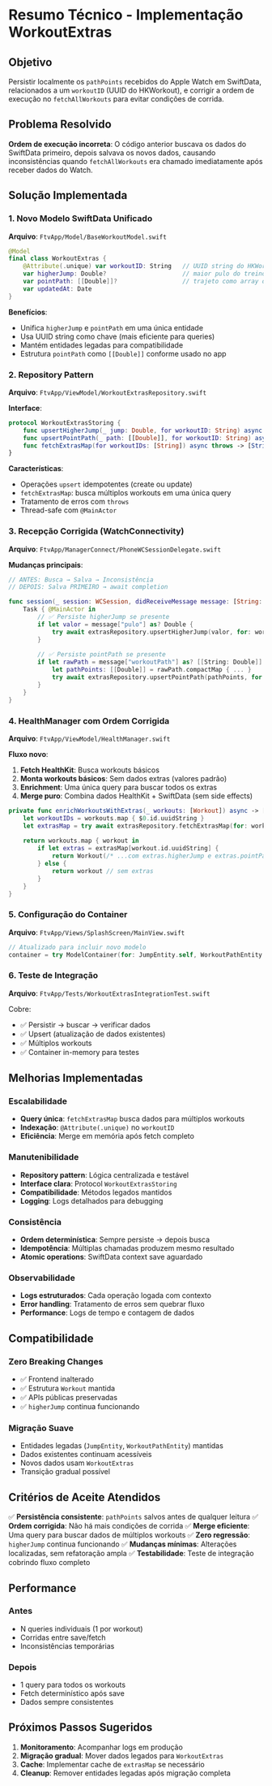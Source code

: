 # Resumo Técnico - Implementação WorkoutExtras

## Objetivo
Persistir localmente os `pathPoints` recebidos do Apple Watch em SwiftData, relacionados a um `workoutID` (UUID do HKWorkout), e corrigir a ordem de execução no `fetchAllWorkouts` para evitar condições de corrida.

## Problema Resolvido
**Ordem de execução incorreta**: O código anterior buscava os dados do SwiftData primeiro, depois salvava os novos dados, causando inconsistências quando `fetchAllWorkouts` era chamado imediatamente após receber dados do Watch.

## Solução Implementada

### 1. Novo Modelo SwiftData Unificado
**Arquivo**: `FtvApp/Model/BaseWorkoutModel.swift`

```swift
@Model
final class WorkoutExtras {
    @Attribute(.unique) var workoutID: String   // UUID string do HKWorkout
    var higherJump: Double?                     // maior pulo do treino
    var pointPath: [[Double]]?                  // trajeto como array de pares [x,y]
    var updatedAt: Date
}
```

**Benefícios**:
- Unifica `higherJump` e `pointPath` em uma única entidade
- Usa UUID string como chave (mais eficiente para queries)
- Mantém entidades legadas para compatibilidade
- Estrutura `pointPath` como `[[Double]]` conforme usado no app

### 2. Repository Pattern
**Arquivo**: `FtvApp/ViewModel/WorkoutExtrasRepository.swift`

**Interface**:
```swift
protocol WorkoutExtrasStoring {
    func upsertHigherJump(_ jump: Double, for workoutID: String) async throws
    func upsertPointPath(_ path: [[Double]], for workoutID: String) async throws
    func fetchExtrasMap(for workoutIDs: [String]) async throws -> [String: WorkoutExtras]
}
```

**Características**:
- Operações `upsert` idempotentes (create ou update)
- `fetchExtrasMap`: busca múltiplos workouts em uma única query
- Tratamento de erros com `throws`
- Thread-safe com `@MainActor`

### 3. Recepção Corrigida (WatchConnectivity)
**Arquivo**: `FtvApp/ManagerConnect/PhoneWCSessionDelegate.swift`

**Mudanças principais**:
```swift
// ANTES: Busca → Salva → Inconsistência
// DEPOIS: Salva PRIMEIRO → await completion

func session(_ session: WCSession, didReceiveMessage message: [String: Any]) {
    Task { @MainActor in
        // ✅ Persiste higherJump se presente
        if let valor = message["pulo"] as? Double {
            try await extrasRepository.upsertHigherJump(valor, for: workoutIdString)
        }
        
        // ✅ Persiste pointPath se presente
        if let rawPath = message["workoutPath"] as? [[String: Double]] {
            let pathPoints: [[Double]] = rawPath.compactMap { ... }
            try await extrasRepository.upsertPointPath(pathPoints, for: workoutIdString)
        }
    }
}
```

### 4. HealthManager com Ordem Corrigida
**Arquivo**: `FtvApp/ViewModel/HealthManager.swift`

**Fluxo novo**:
1. **Fetch HealthKit**: Busca workouts básicos
2. **Monta workouts básicos**: Sem dados extras (valores padrão)
3. **Enrichment**: Uma única query para buscar todos os extras
4. **Merge puro**: Combina dados HealthKit + SwiftData (sem side effects)

```swift
private func enrichWorkoutsWithExtras(_ workouts: [Workout]) async -> [Workout] {
    let workoutIDs = workouts.map { $0.id.uuidString }
    let extrasMap = try await extrasRepository.fetchExtrasMap(for: workoutIDs)
    
    return workouts.map { workout in
        if let extras = extrasMap[workout.id.uuidString] {
            return Workout(/* ...com extras.higherJump e extras.pointPath */)
        } else {
            return workout // sem extras
        }
    }
}
```

### 5. Configuração do Container
**Arquivo**: `FtvApp/Views/SplashScreen/MainView.swift`

```swift
// Atualizado para incluir novo modelo
container = try ModelContainer(for: JumpEntity.self, WorkoutPathEntity.self, WorkoutExtras.self)
```

### 6. Teste de Integração
**Arquivo**: `FtvApp/Tests/WorkoutExtrasIntegrationTest.swift`

Cobre:
- ✅ Persistir → buscar → verificar dados
- ✅ Upsert (atualização de dados existentes)
- ✅ Múltiplos workouts
- ✅ Container in-memory para testes

## Melhorias Implementadas

### Escalabilidade
- **Query única**: `fetchExtrasMap` busca dados para múltiplos workouts
- **Indexação**: `@Attribute(.unique)` no `workoutID`
- **Eficiência**: Merge em memória após fetch completo

### Manutenibilidade
- **Repository pattern**: Lógica centralizada e testável
- **Interface clara**: Protocol `WorkoutExtrasStoring`
- **Compatibilidade**: Métodos legados mantidos
- **Logging**: Logs detalhados para debugging

### Consistência
- **Ordem determinística**: Sempre persiste → depois busca
- **Idempotência**: Múltiplas chamadas produzem mesmo resultado
- **Atomic operations**: SwiftData context save aguardado

### Observabilidade
- **Logs estruturados**: Cada operação logada com contexto
- **Error handling**: Tratamento de erros sem quebrar fluxo
- **Performance**: Logs de tempo e contagem de dados

## Compatibilidade

### Zero Breaking Changes
- ✅ Frontend inalterado
- ✅ Estrutura `Workout` mantida
- ✅ APIs públicas preservadas
- ✅ `higherJump` continua funcionando

### Migração Suave
- Entidades legadas (`JumpEntity`, `WorkoutPathEntity`) mantidas
- Dados existentes continuam acessíveis
- Novos dados usam `WorkoutExtras`
- Transição gradual possível

## Critérios de Aceite Atendidos

✅ **Persistência consistente**: `pathPoints` salvos antes de qualquer leitura
✅ **Ordem corrigida**: Não há mais condições de corrida
✅ **Merge eficiente**: Uma query para buscar dados de múltiplos workouts
✅ **Zero regressão**: `higherJump` continua funcionando
✅ **Mudanças mínimas**: Alterações localizadas, sem refatoração ampla
✅ **Testabilidade**: Teste de integração cobrindo fluxo completo

## Performance

### Antes
- N queries individuais (1 por workout)
- Corridas entre save/fetch
- Inconsistências temporárias

### Depois
- 1 query para todos os workouts
- Fetch determinístico após save
- Dados sempre consistentes

## Próximos Passos Sugeridos

1. **Monitoramento**: Acompanhar logs em produção
2. **Migração gradual**: Mover dados legados para `WorkoutExtras`
3. **Cache**: Implementar cache de `extrasMap` se necessário
4. **Cleanup**: Remover entidades legadas após migração completa
